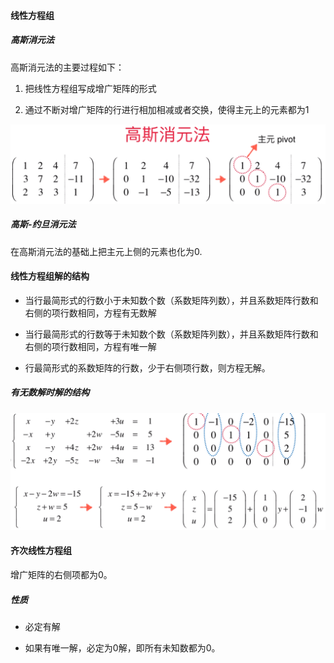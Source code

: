 #### 线性方程组

##### 高斯消元法

高斯消元法的主要过程如下：

1. 把线性方程组写成增广矩阵的形式

2. 通过不断对增广矩阵的行进行相加相减或者交换，使得主元上的元素都为1

![](img/Gaussian_Elimination.PNG)



##### 高斯-约旦消元法

在高斯消元法的基础上把主元上侧的元素也化为0.



#### 线性方程组解的结构

- 当行最简形式的行数小于未知数个数（系数矩阵列数），并且系数矩阵行数和右侧的项行数相同，方程有无数解

- 当行最简形式的行数等于未知数个数（系数矩阵列数），并且系数矩阵行数和右侧的项行数相同，方程有唯一解

- 行最简形式的系数矩阵的行数，少于右侧项行数，则方程无解。

##### 有无数解时解的结构

![](img/ResultStructure.PNG)



#### 齐次线性方程组

增广矩阵的右侧项都为0。

##### 性质

- 必定有解

- 如果有唯一解，必定为0解，即所有未知数都为0。 
